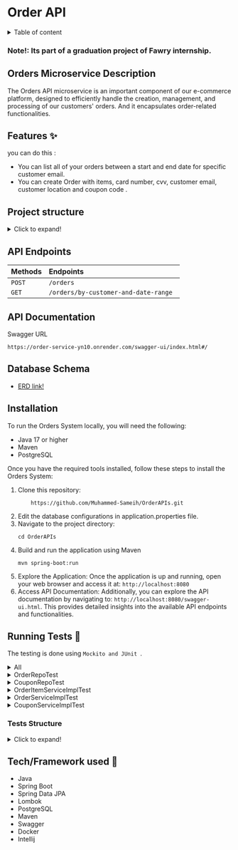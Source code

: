 # Order API

<details>
<summary>Table of content</summary>

- - [Shipping Microservice Description](#shipping-microservice-description)
  - [Features ✨](#features-)
  - [Project structure](#project-structure)
  - [API Endpoints](#api-endpoints)
  - [API Documentation](#api-documentation)
  - [Database Schema](#database-schema)
  - [Installation & How to use 📥](#installation-)
  - [Running Tests 🧪](#running-tests-)
    - [Tests Structure](#tests-structure)
  - [Tech/Framework used 🧰](#techframework-used-)
  </details>

### Note!: Its part of a graduation project of Fawry internship.

## Orders Microservice Description

The Orders API microservice is an important component of our e-commerce platform, designed to efficiently handle the creation, management, and processing of our customers' orders.
And it encapsulates order-related functionalities.

## Features ✨

you can do this :

- You can list all of your orders between a start and end date for specific customer email.
- You can create Order with items, card number, cvv, customer email, customer location and coupon code .

## Project structure

<details>
<summary>Click to expand!</summary>

```bash
## Project Structure

📦main
 ┣ 📂java
 ┃ ┗ 📂com
 ┃ ┃ ┗ 📂example
 ┃ ┃ ┃ ┗ 📂orderapis
 ┃ ┃ ┃ ┃ ┣ 📂controller
 ┃ ┃ ┃ ┃ ┃ ┗ 📜OrderController.java
 ┃ ┃ ┃ ┃ ┣ 📂entity
 ┃ ┃ ┃ ┃ ┃ ┣ 📜Coupon.java
 ┃ ┃ ┃ ┃ ┃ ┣ 📜Order.java
 ┃ ┃ ┃ ┃ ┃ ┗ 📜OrderItem.java
 ┃ ┃ ┃ ┃ ┣ 📂exception
 ┃ ┃ ┃ ┃ ┃ ┣ 📜ErrorDetails.java
 ┃ ┃ ┃ ┃ ┃ ┣ 📜GlobalExceptionHandler.java
 ┃ ┃ ┃ ┃ ┃ ┗ 📜RecordNotFoundException.java
 ┃ ┃ ┃ ┃ ┣ 📂mapper
 ┃ ┃ ┃ ┃ ┃ ┣ 📜CouponMapper.java
 ┃ ┃ ┃ ┃ ┃ ┣ 📜OrderMapper.java
 ┃ ┃ ┃ ┃ ┃ ┗ 📜OrderItemMapper.java
 ┃ ┃ ┃ ┃ ┣ 📂model
 ┃ ┃ ┃ ┃ ┃ ┣ 📂bank
 ┃ ┃ ┃ ┃ ┃ ┃ ┣ 📜DepositRequest.java
 ┃ ┃ ┃ ┃ ┃ ┃ ┗ 📜WithdawRequest.java
 ┃ ┃ ┃ ┃ ┃ ┣ 📂coupon
 ┃ ┃ ┃ ┃ ┃ ┃ ┣ 📜CouponModelForRequest.java
 ┃ ┃ ┃ ┃ ┃ ┃ ┣ 📜CouponModelForResponse.java
 ┃ ┃ ┃ ┃ ┃ ┃ ┗ 📜CouponModelForUseCoupon.java
 ┃ ┃ ┃ ┃ ┃ ┣ 📂order
 ┃ ┃ ┃ ┃ ┃ ┃ ┣ 📜OrderModelForRequest.java
 ┃ ┃ ┃ ┃ ┃ ┃ ┗ 📜OrderModelForResponse.java
 ┃ ┃ ┃ ┃ ┃ ┣ 📂orderItem
 ┃ ┃ ┃ ┃ ┃ ┃ ┣ 📜OrderItemModelForRequest.java
 ┃ ┃ ┃ ┃ ┃ ┃ ┗ 📜OrderItemModelForResponse.java
 ┃ ┃ ┃ ┃ ┃ ┣ 📂product
 ┃ ┃ ┃ ┃ ┃ ┃ ┣ 📜ProductModel.java
 ┃ ┃ ┃ ┃ ┃ ┃ ┗ 📜ProductModelForConsume.java
 ┃ ┃ ┃ ┃ ┃ ┣ 📂shipping
 ┃ ┃ ┃ ┃ ┃ ┃ ┗ 📜ShippingModel.java
 ┃ ┃ ┃ ┃ ┃ ┗ 📂store
 ┃ ┃ ┃ ┃ ┃ ┃ ┗ 📜StoreModelResponse.java
 ┃ ┃ ┃ ┃ ┣ 📂repo
 ┃ ┃ ┃ ┃ ┃ ┣ 📜CouponRepo.java
 ┃ ┃ ┃ ┃ ┃ ┣ 📜OrderRepo.java
 ┃ ┃ ┃ ┃ ┃ ┗ 📜OrderItemRepo.java
 ┃ ┃ ┃ ┃ ┣ 📂service
 ┃ ┃ ┃ ┃ ┃ ┣ 📂impl
 ┃ ┃ ┃ ┃ ┃ ┃ ┣ 📜CouponServiceImpl.java
 ┃ ┃ ┃ ┃ ┃ ┃ ┣ 📜OrderServiceImpl.java
 ┃ ┃ ┃ ┃ ┃ ┃ ┗ 📜OrderItemServiceImpl.java
 ┃ ┃ ┃ ┃ ┃ ┣ 📜CouponService.java
 ┃ ┃ ┃ ┃ ┃ ┣ 📜OrderService.java
 ┃ ┃ ┃ ┃ ┃ ┗ 📜OrderItemService.java
 ┃ ┃ ┃ ┃ ┗ 📜ShippingApIsApplication.java
 ┃ ┃ ┃ ┃ ┣ 📂util
 ┃ ┃ ┃ ┃ ┃ ┣ 📜CodeGenerator.java
 ┃ ┃ ┃ ┃ ┃ ┗ 📜RestApiClient.java
 ┗ 📂resources
 ┃ ┣ 📂db
 ┃ ┃ ┗ 📂migration
 ┃ ┃ ┃ ┣ 📜V1__create_order_orderItem_coupon_talbles.sql
 ┃ ┃ ┃ ┗ 📜V2__Change_Coupon_Code_Data_Type.sql
 ┃ ┗ 📜application.properties
```

</details>

</details>

## API Endpoints

| Methods | Endpoints                                |
| :------ | :--------------------------------------- |
| `POST`  | `/orders `                            |
| `GET`   | `/orders/by-customer-and-date-range ` |

## API Documentation

Swagger URL

```
https://order-service-yn10.onrender.com/swagger-ui/index.html#/
```

## Database Schema

- [ERD link!](https://mermaid.live/edit#pako:eNqVk99PwjAQx_-V5p5x2fgxyt4IYCQ6IYg-mCVLs1ZcMtrZXY3I9r9bNgwT9MF7WXufpve927d7SBQXEIDQ05RtNNtGkthYrKazFdk3m0PMJYqN0CTlZHl7mU5MgWordCy2LM1OfD0PZw_rcbgkSnOLOUNxotPZZB6O7wgqZFmc6zRpwafxanIzXpECGZriMn8Q3mSrSLZUx_P1LPyH9EaYhde_wFwrbhKMT8Xa9M0wiSnuLjv6o5czzc3y-zt5XCwX9_-YuTK5kmfSTpVquN7lv8ybp4XlEuN3lhkRKx3nQidCItsIcjbTH7MllXKcsjxKJQF5ZUUbl-XVVblv_4fWEeiAdYj1B7d-q9uMAF_FVkQQ2CUXL8xkGEEkK3uUGVQPO5lAgNqIDpj84J2jSSF4YVlhszmTEOzhA4JB3-nTrktHA-oNu13X68AOAr_nuDZoz_dpb0S9QdWBT6XsBa5D-3Q0Gnqe71JK_WG3vu25hk1JwVNUOmweSP1Oqi9xHO8h)

## Installation

To run the Orders System locally, you will need the following:
- Java 17 or higher
- Maven
- PostgreSQL

Once you have the required tools installed, follow these steps to install the Orders System:

1. Clone this repository:
    ```shell
        https://github.com/Muhammed-Sameih/OrderAPIs.git
    ```
2. Edit the database configurations in application.properties file.
3. Navigate to the project directory:
    ```shell
    cd OrderAPIs
    ```
4. Build and run the application using Maven
    ```shell
    mvn spring-boot:run
    ```
5. Explore the Application: Once the application is up and running, open your web browser and access it at: `http://localhost:8080`
6. Access API Documentation: Additionally, you can explore the API documentation by navigating to: `http://localhost:8080/swagger-ui.html`. This provides detailed insights into the available API endpoints and functionalities.
## Running Tests 🧪

The testing is done using `Mockito and JUnit `.

<details>
<summary> All </summary>

![coverage](https://github.com/Muhammed-Sameih/OrderAPIs/assets/77055492/23c47023-722f-426a-96b9-5fe4e783c5e3)

</details>

<details>
<summary> OrderRepoTest </summary>

![orderRepoTest](https://github.com/Muhammed-Sameih/OrderAPIs/assets/77055492/84d8ac86-3a1a-4a77-955b-1b1d9f921851)

</details>
<details>
<summary> CouponRepoTest </summary>

![couponRepoTest](https://github.com/Muhammed-Sameih/OrderAPIs/assets/77055492/c5d882c2-b10f-4be9-977b-d8f205dcb0cd)

</details>

<details>
<summary> OrderItemServiceImplTest </summary>

![orderItemServiceTest](https://github.com/Muhammed-Sameih/OrderAPIs/assets/77055492/cb27d1cb-f49b-4af6-8e79-b81357c02ba3)

</details>

<details>
<summary> OrderServiceImplTest</summary>

![orderServiceTest](https://github.com/Muhammed-Sameih/OrderAPIs/assets/77055492/c8340404-1506-4faa-bba0-d68c9f43825b)

</details>
<details>
<summary> CouponServiceImplTest </summary>

![couponServiceTest](https://github.com/Muhammed-Sameih/OrderAPIs/assets/77055492/f70903e2-ebc8-4c19-a7a8-9ff2f2a90d50)

</details>

### Tests Structure

<details>
<summary>Click to expand!</summary>

```bash
📦test
 ┣ 📂java
 ┃ ┗ 📂com
 ┃ ┃ ┗ 📂example
 ┃ ┃ ┃ ┗ 📂orderapis
 ┃ ┃ ┃ ┃ ┣ 📂repo
 ┃ ┃ ┃ ┃ ┃ ┣ 📜CouponRepoTest.java
 ┃ ┃ ┃ ┃ ┃ ┗ 📜OrderRepoTest.java
 ┃ ┃ ┃ ┃ ┣ 📂service
 ┃ ┃ ┃ ┃ ┃ ┗ 📂impl
 ┃ ┃ ┃ ┃ ┃ ┃ ┣ 📜CouponServiceImplTest.java
 ┃ ┃ ┃ ┃ ┃ ┃ ┣ 📜OrderServiceImplTest.java
 ┃ ┃ ┃ ┃ ┃ ┃ ┗ 📜OrderItemServiceImplTest.java
 ┃ ┃ ┃ ┃ ┗ 📜OrderApIsApplicationTests.java
 ┗ 📂resources
 ┃ ┗ 📜application.properties

```

</details>

## Tech/Framework used 🧰

- Java
- Spring Boot
- Spring Data JPA
- Lombok
- PostgreSQL
- Maven 
- Swagger
- Docker
- Intellij
